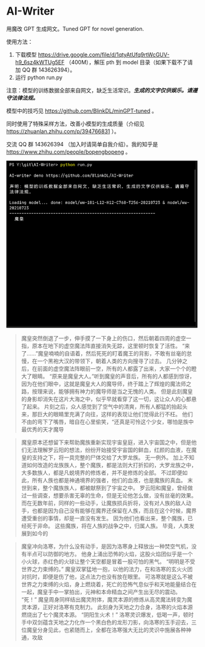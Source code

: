 # AI-Writer
用魔改 GPT 生成网文。Tuned GPT for novel generation.

使用方法：
1. 下载模型 https://drive.google.com/file/d/1qtyAtUfq9rtWcGUV-h9_6sz4kWTUg5EF （400M），解压 pth 到 model 目录（如果下载不了请加 QQ 群 143626394）。
2. 运行 python run.py

注意：模型的训练数据全部来自网文，缺乏生活常识。***生成的文字仅供娱乐。请遵守法律法规。***

模型中的技巧见 https://github.com/BlinkDL/minGPT-tuned 。

同时使用了特殊采样方法，改善小模型的生成质量（介绍见 https://zhuanlan.zhihu.com/p/394766831 ）。

交流 QQ 群 143626394 （加入时请简单自我介绍）。我的知乎是 https://www.zhihu.com/people/bopengbopeng 。

![Screenshot](AI-Writer.gif)

> 魔皇突然倒退了一步，伸手摸了一下身上的伤口，然后朝着四周的虚空一指，原本在地下的虚空魔法阵直接消失无踪，这里顿时恢复了活性。
  “来了……”魔皇喃喃的自语着，然后死死的盯着魔王的背影，不敢有丝毫的怠慢，在一个黑袍大汉的带领下，朝着人类的方向搜寻了过去。
  几分钟之后，在前面的虚空魔法阵眼前一空，所有的人都露了出来，大家一个个的瞪大了眼睛。
  “原来是魔皇大人。”听到魔皇的声音后，所有的人都感到惊讶，因为在他们眼中，这就是魔皇大人的魔导师，终于踏上了辉煌的魔法师之路，按理来说，能够拥有神力的魔导师是当之无愧的人类。
  但是此刻魔皇的身影却消失在这片大海之中，似乎早就看穿了这一切，这让众人的心都悬了起来。
  片刻之后，众人感觉到了空气中的清爽，所有人都猛的抬起头来，那巨大的眼睛里充满了向往，这样的表现让他们觉得此行不枉。
  他们不由的弯下了嘴唇，暗自在心里偷笑，“还真是可怜这个少女，哪怕是族中最优秀的天才魔导

> 魔皇原本还想留下来帮助魔族重新实现宇宙皇庭，进入宇宙国之中，但是他们无法理解罗云阳的想法，纷纷开始接受宇宙国的鲜血，红颜的血液，在魔皇的支持之下，将一具完整的尸体交给了大罗龙族。
  无一例外。
  加上不知道如何改造的龙族族人，整个魔族，都是法则大打折扣的，大罗龙族之中，大多数族人，都是凡蜕境界的修炼者，并不是修炼的全部。
  不过即便如此，所有人族也都是神通境界的强者，他们的血液，也是魔族的真血。
  末世到来，整个魔族族人，都被献祭到了宇宙之中。
  罗云阳和魔皇，曾经做过一些调查，想要杀害无辜的生命，但是无论他怎么做，没有丝毫的效果。
  而在无数年前，同样的一些动手，让魔族损兵折将，没有对人族的敌人动手，也都是因为自己没有能够在魔界还保留在人族，而且在这个时候，魔界遭受重创的事情，却是一直没有发生。
  因为他们也看出来，整个魔族，已经死于非命。
  这些魔族，将在人族的战争之中，归属人族。
  毕竟，人类发展到如今的

> 魔皇冲向洛寒，为什么没有动手，是因为洛寒身上释放出一种焚空气机，没有半点可以防御的地方。
  他身上涌出恐怖的火焰，这股火焰团似乎是一个小火球，赤红色的火球让整个天空都是冒着一股可怕的黑气。
  “明明是不受世界之力束缚的。”
  魔皇双掌猛地一抱，以他的法力，在和洛寒的玄火火团对抗时，即便是伤了他，这点法力也没有放在眼里。
  可洛寒就是这么不被世界之力束缚的火焰，身上燃烧着，死亡的恐怖气息似乎和天地能量结合在一起，魔皇手中一掌拍出，元神和本命精血之间产生出无尽的震动。
  “死！”
  魔皇周身同样结出魔灵附体，魔灵本源的修炼从高灵魔法转变为魔灵本源，正好对洛寒有克制力。
  此刻身为天地之力合身，洛寒的火焰本源燃烧出了七个魔灵本源。
  “阴阳生火术！”
  洛寒灵识爆发，低喝一声，顿时手中双剑蕴含天地之力化作一个黑白色的龙形刀影，向洛寒的玉手迎去，三位魔皇分身见此，也紧随而上，全都在洛寒强大无比的灵识中施展各种神通，攻敌
